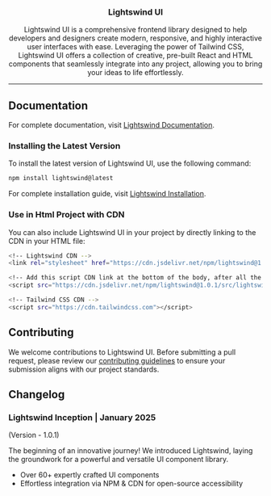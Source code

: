 <h3 align="center">
  Lightswind UI
</h3>

<p align="center">
Lightswind UI is a comprehensive frontend library designed to help developers and designers create modern, responsive, and highly interactive user interfaces with ease. Leveraging the power of Tailwind CSS, Lightswind UI offers a collection of creative, pre-built React and HTML components that seamlessly integrate into any project, allowing you to bring your ideas to life effortlessly.
</p>

---

## Documentation

For complete documentation, visit [Lightswind Documentation](https://lightswind.com/docs).

### Installing the Latest Version

To install the latest version of Lightswind UI, use the following command:

```bash
npm install lightswind@latest
```
For complete installation guide, visit [Lightswind Installation](https://lightswind.com/docs/installation).


### Use in Html Project with CDN

You can also include Lightswind UI in your project by directly linking to the CDN in your HTML file:

```bash
<!-- Lightswind CDN -->
<link rel="stylesheet" href="https://cdn.jsdelivr.net/npm/lightswind@1.0.1/src/lightswind.css">

<!-- Add this script CDN link at the bottom of the body, after all the HTML content, and before any other script tags -->
<script src="https://cdn.jsdelivr.net/npm/lightswind@1.0.1/src/lightswind.min.js"></script>

<!-- Tailwind CSS CDN -->
<script src="https://cdn.tailwindcss.com"></script>
```

## Contributing
We welcome contributions to Lightswind UI. Before submitting a pull request, please review our [contributing guidelines](https://lightswind.com/docs/license) to ensure your submission aligns with our project standards.

## Changelog

### Lightswind Inception | January 2025
(Version - 1.0.1)

The beginning of an innovative journey! We introduced Lightswind, laying the groundwork for a powerful and versatile UI component library.

 - Over 60+ expertly crafted UI components
 - Effortless integration via NPM & CDN for open-source accessibility

